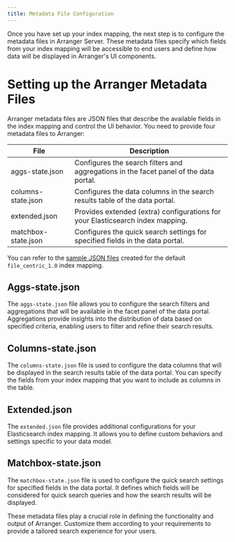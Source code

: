 ```yaml
---
title: Metadata File Configuration
---
```


Once you have set up your index mapping, the next step is to configure the metadata files in Arranger Server. These metadata files specify which fields from your index mapping will be accessible to end users and define how data will be displayed in Arranger's UI components.

# Setting up the Arranger Metadata Files

Arranger metadata files are JSON files that describe the available fields in the index mapping and control the UI behavior. You need to provide four metadata files to Arranger:

| File | Description|
|--|--|
| aggs-state.json | Configures the search filters and aggregations in the facet panel of the data portal. |
| columns-state.json | Configures the data columns in the search results table of the data portal. |
| extended.json | Provides extended (extra) configurations for your Elasticsearch index mapping. |
| matchbox-state.json | Configures the quick search settings for specified fields in the data portal. |

You can refer to the <a href="https://github.com/overture-stack/dms/tree/develop/example-data/arranger_metadata" target="_blank" rel="noopener noreferrer">sample JSON files</a> created for the default `file_centric_1.0` index mapping.

<!--Elaboration would be nice here-->

## Aggs-state.json

The `aggs-state.json` file allows you to configure the search filters and aggregations that will be available in the facet panel of the data portal. Aggregations provide insights into the distribution of data based on specified criteria, enabling users to filter and refine their search results.

## Columns-state.json

The `columns-state.json` file is used to configure the data columns that will be displayed in the search results table of the data portal. You can specify the fields from your index mapping that you want to include as columns in the table.

## Extended.json

The `extended.json` file provides additional configurations for your Elasticsearch index mapping. It allows you to define custom behaviors and settings specific to your data model.

## Matchbox-state.json

The `matchbox-state.json` file is used to configure the quick search settings for specified fields in the data portal. It defines which fields will be considered for quick search queries and how the search results will be displayed.

These metadata files play a crucial role in defining the functionality and output of Arranger. Customize them according to your requirements to provide a tailored search experience for your users.
